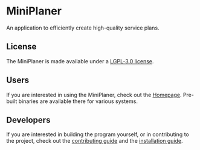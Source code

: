 # MiniPlaner

An application to efficiently create high-quality service plans.

## License

The MiniPlaner is made available under a [LGPL-3.0 license](LICENSE).

## Users

If you are interested in using the MiniPlaner, check out the 
[Homepage](https://yannikschaelte.github.io/MiniPlaner). 
Pre-built binaries are available there for various systems.

## Developers

If you are interested in building the program yourself, or in 
contributing to the project, check out the [contributing guide](CONTRIBUTING.md)
and the [installation guide](INSTALL.md).

